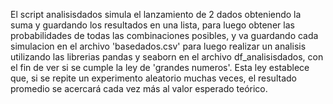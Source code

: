 El script analisisdados simula el lanzamiento de 2 dados obteniendo la suma y guardando los resultados en una lista,
para luego obtener las probabilidades de todas las combinaciones posibles,
y va guardando cada simulacion en el archivo 'basedados.csv' para luego realizar un analisis utilizando las librerias pandas y seaborn
en el archivo df_analisisdados, con el fin de ver si se cumple la ley de 'grandes numeros'.
Esta ley establece que, si se repite un experimento aleatorio muchas veces, el resultado promedio se acercará cada vez más al valor esperado teórico.
